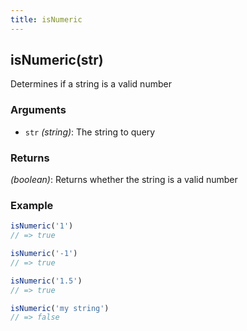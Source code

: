 ```yaml
---
title: isNumeric
---
```


## isNumeric(str)

Determines if a string is a valid number


### Arguments
* `str` *(string)*: The string to query

### Returns
*(boolean)*: Returns whether the string is a valid number


### Example
```js
isNumeric('1')
// => true

isNumeric('-1')
// => true

isNumeric('1.5')
// => true

isNumeric('my string')
// => false
```
